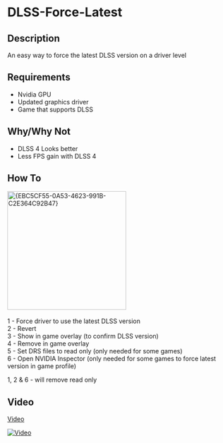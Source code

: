 # DLSS-Force-Latest

## Description
An easy way to force the latest DLSS version on a driver level

## Requirements
- Nvidia GPU
- Updated graphics driver
- Game that supports DLSS<br>

## Why/Why Not
- DLSS 4 Looks better
- Less FPS gain with DLSS 4<br>

## How To
<img width="269" alt="{EBC5CF55-0A53-4623-991B-C2E364C92B47}" src="https://github.com/user-attachments/assets/e8c18b51-a6f4-4c0f-8cf3-5d554104cb7a" />
<br><br>
1 - Force driver to use the latest DLSS version<br>
2 - Revert<br>
3 - Show in game overlay (to confirm DLSS version)<br>
4 - Remove in game overlay<br>
5 - Set DRS files to read only (only needed for some games)<br>
6 - Open NVIDIA Inspector (only needed for some games to force latest version in game profile)<br>

1, 2 & 6 - will remove read only

## Video
[Video](<https://youtu.be/o7O-DODzD5g>)

[![Video](https://img.youtube.com/vi/o7O-DODzD5g/maxresdefault.jpg)]([https://www.youtube.com/watch?v=o7O-DODzD5g](https://youtu.be/o7O-DODzD5g))
